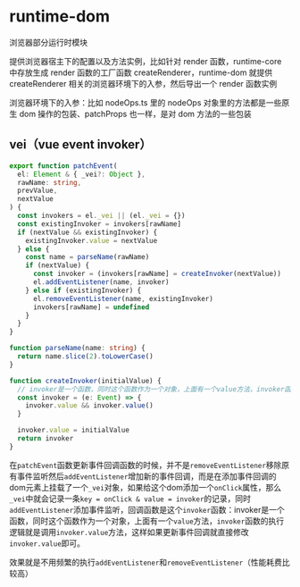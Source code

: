 # runtime-dom

浏览器部分运行时模块

提供浏览器宿主下的配置以及方法实例，比如针对 render 函数，runtime-core 中存放生成 render 函数的工厂函数 createRenderer，runtime-dom 就提供 createRenderer 相关的浏览器环境下的入参，然后导出一个 render 函数实例

浏览器环境下的入参：比如 nodeOps.ts 里的 nodeOps 对象里的方法都是一些原生 dom 操作的包装、patchProps 也一样，是对 dom 方法的一些包装



## vei（vue event invoker）

~~~typescript
export function patchEvent(
  el: Element & { _vei?: Object },
  rawName: string,
  prevValue,
  nextValue
) {
  const invokers = el._vei || (el._vei = {})
  const existingInvoker = invokers[rawName]
  if (nextValue && existingInvoker) {
    existingInvoker.value = nextValue
  } else {
    const name = parseName(rawName)
    if (nextValue) {
      const invoker = (invokers[rawName] = createInvoker(nextValue))
      el.addEventListener(name, invoker)
    } else if (existingInvoker) {
      el.removeEventListener(name, existingInvoker)
      invokers[rawName] = undefined
    }
  }
}

function parseName(name: string) {
  return name.slice(2).toLowerCase()
}

function createInvoker(initialValue) {
  // invoker是一个函数，同时这个函数作为一个对象，上面有一个value方法，invoker函数的执行逻辑就是调用invoker.value方法
  const invoker = (e: Event) => {
    invoker.value && invoker.value()
  }

  invoker.value = initialValue
  return invoker
}
~~~

在`patchEvent`函数更新事件回调函数的时候，并不是`removeEventListener`移除原有事件监听然后`addEventListener`增加新的事件回调，而是在添加事件回调的dom元素上挂载了一个`_vei`对象，如果给这个dom添加一个`onClick`属性，那么`_vei`中就会记录一条`key = onClick & value = invoker`的记录，同时`addEventListener`添加事件监听，回调函数是这个`invoker`函数：invoker是一个函数，同时这个函数作为一个对象，上面有一个`value`方法，`invoker`函数的执行逻辑就是调用`invoker.value`方法，这样如果更新事件回调就直接修改`invoker.value`即可。

效果就是不用频繁的执行`addEventListener`和`removeEventListener`（性能耗费比较高）
